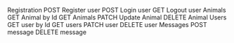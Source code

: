 Registration
    POST Register user
    POST Login user
    GET Logout user
Animals
    GET Animal by Id
    GET Animals
    PATCH Update Animal
    DELETE Animal
Users
    GET user by Id
    GET users
    PATCH user
    DELETE user
Messages
    POST message
    DELETE message
